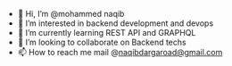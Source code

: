 - 👋 Hi, I’m @mohammed naqib
- 👀 I’m interested in backend development and devops
- 🌱 I’m currently learning REST API and GRAPHQL
- 💞️ I’m looking to collaborate on Backend techs
- 📫 How to reach me mail @naqibdargaroad@gmail.com

<!---
mnaqib/mnaqib is a ✨ special ✨ repository because its `README.md` (this file) appears on your GitHub profile.
You can click the Preview link to take a look at your changes.
--->
